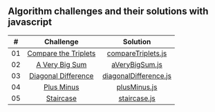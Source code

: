 ## Algorithm challenges and their solutions with javascript

|  #  |                                                  Challenge                                                   |                               Solution                               |
| :-: | :----------------------------------------------------------------------------------------------------------: | :------------------------------------------------------------------: |
| 01  | [Compare the Triplets](https://www.hackerrank.com/challenges/compare-the-triplets/problem?isFullScreen=true) |    [compareTriplets.js](./algoritma_cozumleri/compareTriplets.js)    |
| 02  |       [A Very Big Sum](https://www.hackerrank.com/challenges/a-very-big-sum/problem?isFullScreen=true)       |        [aVeryBigSum.js](./algoritma_cozumleri/aVeryBigSum.js)        |
| 03  |  [Diagonal Difference](https://www.hackerrank.com/challenges/diagonal-difference/problem?isFullScreen=true)  | [diagonalDifference.js](./algoritma_cozumleri/diagonalDifference.js) |
| 04  |           [Plus Minus](https://www.hackerrank.com/challenges/plus-minus/problem?isFullScreen=true)           |          [plusMinus.js](./algoritma_cozumleri/plusMinus.js)          |
| 05  |            [Staircase](https://www.hackerrank.com/challenges/staircase/problem?isFullScreen=true)            |          [staircase.js](./algoritma_cozumleri/staircase.js)          |

